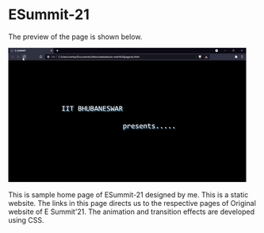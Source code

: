 # ESummit-21

The preview of the page is shown below.

![](es.gif)

This is sample home page of ESummit-21 designed by me. This is a static website.
The links in this page directs us to the respective pages of Original website of E Summit'21.
The animation and transition effects are developed using CSS.
